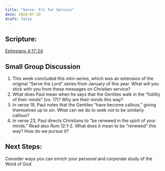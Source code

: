 ```yaml
---
title: "Serve: Fit for Service"
date: 2024-07-28
draft: false
---
```

 
## Scripture:
[ Ephesians 4:17-24](https://www.bible.com/bible/59/EPH.4.ESV)

## Small Group Discussion
1. This week concluded this mini-series, which was an extension of the original “Serve the
Lord” series from January of this year. What will you stick with you from these messages on
Christian service?
2. What does Paul mean when he says that the Gentiles walk in the “futility of their minds” (vs.
17)? Why are their minds this way?
3. In verse 19, Paul notes that the Gentiles “have become callous,” giving themselves up to sin.
What can we do to seek not to be similarly callous?
4. In verse 23, Paul directs Christians to “be renewed in the spirit of your minds.” Read also
Rom 12:1-2. What does it mean to be “renewed” this way? How do we pursue it?

## Next Steps:
Consider ways you can enrich your personal and corporate study of the Word of God.